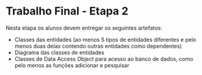 # Trabalho Final - Etapa 2
Nesta etapa os alunos devem entregar os seguintes artefatos:

* Classes das entidades (ao menos 5 tipos de entidades diferentes e pelo menos duas delas contendo outras entidades como dependentes)
* Diagrama das classes de entidades
* Classes de Data Access Object para acesso ao banco de dados, como pelo menos as funções adicionar e pesquisar
